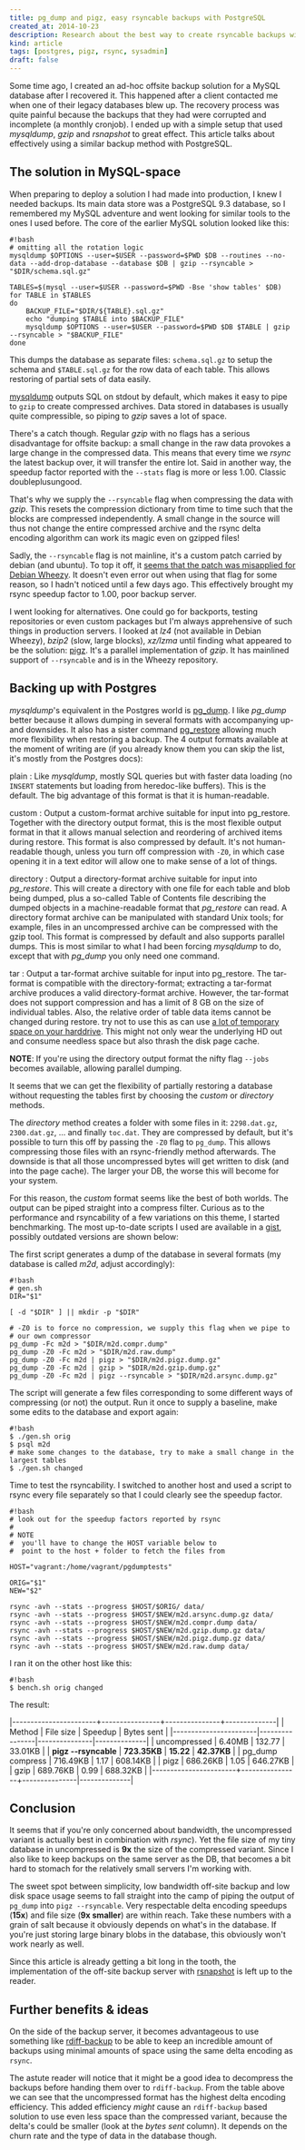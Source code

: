 ```yaml
---
title: pg_dump and pigz, easy rsyncable backups with PostgreSQL
created_at: 2014-10-23
description: Research about the best way to create rsyncable backups with pg_dump
kind: article
tags: [postgres, pigz, rsync, sysadmin]
draft: false
---
```


Some time ago, I created an ad-hoc offsite backup solution for a MySQL
database after I recovered it. This happened after a client contacted me
when one of their legacy databases blew up. The recovery process was
quite painful because the backups that they had were corrupted and
incomplete (a monthly cronjob). I ended up with a simple setup that used
*mysqldump*, *gzip* and *rsnapshot* to great effect. This article talks
about effectively using a similar backup method with PostgreSQL.

<!-- more -->

The solution in MySQL-space
---------------------------

When preparing to deploy a solution I had made into production, I knew I
needed backups. Its main data store was a PostgreSQL 9.3 database, so I
remembered my MySQL adventure and went looking for similar tools to the
ones I used before. The core of the earlier MySQL solution
looked like this:

~~~
#!bash
# omitting all the rotation logic
mysqldump $OPTIONS --user=$USER --password=$PWD $DB --routines --no-data --add-drop-database --database $DB | gzip --rsyncable > "$DIR/schema.sql.gz"

TABLES=$(mysql --user=$USER --password=$PWD -Bse 'show tables' $DB)
for TABLE in $TABLES
do
    BACKUP_FILE="$DIR/${TABLE}.sql.gz"
    echo "dumping $TABLE into $BACKUP_FILE"
    mysqldump $OPTIONS --user=$USER --password=$PWD $DB $TABLE | gzip --rsyncable > "$BACKUP_FILE"
done
~~~

This dumps the database as separate files: `schema.sql.gz` to setup the
schema and `$TABLE.sql.gz` for the row data of each table. This allows
restoring of partial sets of data easily.

[mysqldump](dev.mysql.com/doc/en/mysqldump.html) outputs SQL on stdout
by default, which makes it easy to pipe to `gzip` to create compressed
archives. Data stored in databases is usually quite compressible, so
piping to *gzip* saves a lot of space.

There's a catch though. Regular *gzip* with no flags has a serious
disadvantage for offsite backup: a small change in the raw data provokes
a large change in the compressed data. This means that every time we
*rsync* the latest backup over, it will transfer the entire lot. Said in
another way, the speedup factor reported with the `--stats` flag is more
or less 1.00. Classic doubleplusungood.

That's why we supply the `--rsyncable` flag when compressing the data
with *gzip*. This resets the compression dictionary from time to time
such that the blocks are compressed independently. A small change in the
source will thus not change the entire compressed archive and the rsync
delta encoding algorithm can work its magic even on gzipped files!

Sadly, the `--rsyncable` flag is not mainline, it's a custom patch
carried by debian (and ubuntu). To top it off, it [seems that the patch
was misapplied for Debian
Wheezy](https://bugs.debian.org/cgi-bin/bugreport.cgi?bug=708423). It
doesn't even error out when using that flag for some reason, so I hadn't
noticed until a few days ago. This effectively brought my rsync speedup
factor to 1.00, poor backup server.

I went looking for alternatives. One could go for backports, testing
repositories or even custom packages but I'm always apprehensive of such
things in production servers. I looked at *lz4* (not available in Debian
Wheezy), *bzip2* (slow, large blocks), *xz/lzma* until finding what
appeared to be the solution: [pigz](http://zlib.net/pigz/). It's a
parallel implementation of *gzip*. It has mainlined support of
`--rsyncable` and is in the Wheezy repository.

Backing up with Postgres
------------------------

*mysqldump*'s equivalent in the Postgres world is
[pg_dump](http://www.postgresql.org/docs/devel/static/app-pgdump.html).
I like *pg_dump* better because it allows dumping in several formats
with accompanying up- and downsides. It also has a sister command
[pg_restore](http://www.postgresql.org/docs/devel/static/app-pgrestore.html)
allowing much more flexibility when restoring a backup. The 4 output
formats available at the moment of writing are (if you already know them
you can skip the list, it's mostly from the Postgres docs):

plain
: Like *mysqldump*, mostly SQL queries but with faster data
  loading (no `INSERT` statements but loading from heredoc-like
  buffers). This is the default. The big advantage of this format is
  that it is human-readable.

custom
: Output a custom-format archive suitable for input into
  pg_restore. Together with the directory output format, this is the
  most flexible output format in that it allows manual selection and
  reordering of archived items during restore. This format is also
  compressed by default. It's not human-readable though, unless you turn
  off compression with `-Z0`, in which case opening it in a text editor
  will allow one to make sense of a lot of things.

directory
: Output a directory-format archive suitable for input
  into *pg_restore*. This will create a directory with one file for each
  table and blob being dumped, plus a so-called Table of Contents file
  describing the dumped objects in a machine-readable format that
  *pg_restore* can read. A directory format archive can be manipulated
  with standard Unix tools; for example, files in an uncompressed
  archive can be compressed with the gzip tool. This format is
  compressed by default and also supports parallel dumps. This is most
  similar to what I had been forcing *mysqldump* to do, except that with
  *pg_dump* you only need one command.

tar
: Output a tar-format archive suitable for input into
  pg_restore.  The tar-format is compatible with the directory-format;
  extracting a tar-format archive produces a valid directory-format
  archive. However, the tar-format does not support compression and has
  a limit of 8 GB on the size of individual tables. Also, the relative
  order of table data items cannot be changed during restore. try not to
  use this as can use [a lot of temporary space on your
  harddrive](http://serverfault.com/questions/267616/pg-dump-fails-due-to-mistaken-low-disk-space).
  This might not only wear the underlying HD out and consume needless
  space but also thrash the disk page cache.

**NOTE**: If you're using the directory output format the nifty flag
`--jobs` becomes available, allowing parallel dumping.

It seems that we can get the flexibility of partially restoring a
database without requesting the tables first by choosing the *custom* or
*directory* methods.

The *directory* method creates a folder with some files in it:
`2298.dat.gz`, `2300.dat.gz`, ... and finally `toc.dat`. They are
compressed by default, but it's possible to turn this off by passing the
`-Z0` flag to `pg_dump`. This allows compressing those files
with an rsync-friendly method afterwards. The downside is that all those
uncompressed bytes will get written to disk (and into the page cache).
The larger your DB, the worse this will become for your system.

For this reason, the *custom* format seems like the best of both worlds.
The output can be piped straight into a compress filter. Curious as to
the performance and rsyncability of a few variations on this theme, I
started benchmarking. The most up-to-date scripts I used are available
in a [gist](https://gist.github.com/aktau/8e19977f96d56000aa95),
possibly outdated versions are shown below:

The first script generates a dump of the database in several formats (my
database is called *m2d*, adjust accordingly):

~~~
#!bash
# gen.sh
DIR="$1"

[ -d "$DIR" ] || mkdir -p "$DIR"

# -Z0 is to force no compression, we supply this flag when we pipe to
# our own compressor
pg_dump -Fc m2d > "$DIR/m2d.compr.dump"
pg_dump -Z0 -Fc m2d > "$DIR/m2d.raw.dump"
pg_dump -Z0 -Fc m2d | pigz > "$DIR/m2d.pigz.dump.gz"
pg_dump -Z0 -Fc m2d | gzip > "$DIR/m2d.gzip.dump.gz"
pg_dump -Z0 -Fc m2d | pigz --rsyncable > "$DIR/m2d.arsync.dump.gz"
~~~

The script will generate a few files corresponding to some different
ways of compressing (or not) the output. Run it once to supply a
baseline, make some edits to the database and export again:

~~~
#!bash
$ ./gen.sh orig
$ psql m2d
# make some changes to the database, try to make a small change in the largest tables
$ ./gen.sh changed
~~~

Time to test the rsyncability. I switched to another host and used a
script to rsync every file separately so that I could clearly see the
speedup factor.

~~~
#!bash
# look out for the speedup factors reported by rsync
#
# NOTE
#  you'll have to change the HOST variable below to
#  point to the host + folder to fetch the files from

HOST="vagrant:/home/vagrant/pgdumptests"

ORIG="$1"
NEW="$2"

rsync -avh --stats --progress $HOST/$ORIG/ data/
rsync -avh --stats --progress $HOST/$NEW/m2d.arsync.dump.gz data/
rsync -avh --stats --progress $HOST/$NEW/m2d.compr.dump data/
rsync -avh --stats --progress $HOST/$NEW/m2d.gzip.dump.gz data/
rsync -avh --stats --progress $HOST/$NEW/m2d.pigz.dump.gz data/
rsync -avh --stats --progress $HOST/$NEW/m2d.raw.dump data/
~~~

I ran it on the other host like this:

~~~
#!bash
$ bench.sh orig changed
~~~

The result:

|-----------------------+----------------+---------------+--------------|
| Method                | File size      | Speedup       | Bytes sent   |
|-----------------------|----------------|---------------|--------------|
| uncompressed          | 6.40MB         | 132.77        |  33.01KB     |
| **pigz --rsyncable**  | **723.35KB**   | **15.22**     | **42.37KB**  |
| pg_dump compress      | 716.49KB       | 1.17          | 608.14KB     |
| pigz                  | 686.26KB       | 1.05          | 646.27KB     |
| gzip                  | 689.76KB       | 0.99          | 688.32KB     |
|-----------------------+----------------+---------------|--------------|

Conclusion
----------

It seems that if you're only concerned about bandwidth, the uncompressed
variant is actually best in combination with *rsync*). Yet the file size
of my tiny database in uncompressed is **9x** the size of the compressed
variant. Since I also like to keep backups on the same server as the DB,
that becomes a bit hard to stomach for the relatively small servers I'm
working with.

The sweet spot between simplicity, low bandwidth off-site backup and low
disk space usage seems to fall straight into the camp of piping the
output of `pg_dump` into `pigz --rsyncable`. Very respectable delta
encoding speedups (**15x**) and file size (**9x smaller**) are within
reach. Take these numbers with a grain of salt because it obviously
depends on what's in the database. If you're just storing large binary
blobs in the database, this obviously won't work nearly as well.

Since this article is already getting a bit long in the tooth, the
implementation of the off-site backup server with
[rsnapshot](http://www.rsnapshot.org/) is left up to the reader.

Further benefits & ideas
------------------------

On the side of the backup server, it becomes advantageous to use
something like [rdiff-backup](http://www.nongnu.org/rdiff-backup/) to be
able to keep an incredible amount of backups using minimal amounts of
space using the same delta encoding as `rsync`.

The astute reader will notice that it might be a good idea to decompress
the backups before handing them over to `rdiff-backup`. From the table
above we can see that the uncompressed format has the highest delta
encoding efficiency. This added efficiency *might* cause an
`rdiff-backup` based solution to use even less space than the compressed
variant, because the delta's could be smaller (look at the *bytes sent*
column). It depends on the churn rate and the type of data in the
database though.
